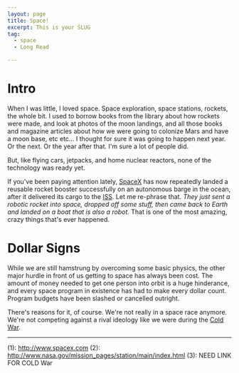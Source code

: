 ```yaml
---
layout: page
title: Space!
excerpt: This is your SLUG
tag:
  - space
  - Long Read

---
```


<!-- Big header image -->

# Intro

When I was little, I loved space. Space exploration, space stations, rockets, the whole bit. I used to borrow books from the library about how rockets were made, and look at photos of the moon landings, and all those books and magazine articles about how we were going to colonize Mars and have a moon base, etc etc... I thought for sure it was going to happen next year. Or the next. Or the year after that. I'm sure a lot of people did.

But, like flying cars, jetpacks, and home nuclear reactors, none of the technology was ready yet.

If you've been paying attention lately, [SpaceX](1) has now repeatedly landed a reusable rocket booster successfully on an autonomous barge in the ocean, after it delivered its cargo to the [ISS](2). Let me re-phrase that. *They just sent a robotic rocket into space, dropped off some stuff, then came back to Earth and landed on a boat that is also a robot.* That is one of the most amazing, crazy things that's ever happened.

# Dollar Signs

While we are still hamstrung by overcoming some basic physics, the other major hurdle in front of us getting to space has always been cost. The amount of money needed to get one person into orbit is a huge hinderance, and every space program in existence has had to make every dollar count. Program budgets have been slashed or cancelled outright.

There's reasons for it, of course. We're not really in a space race anymore. We're not competing against a rival ideology like we were during the [Cold War](3).


-----

(1): http://www.spacex.com
(2): http://www.nasa.gov/mission_pages/station/main/index.html
(3): NEED LINK FOR COLD War
